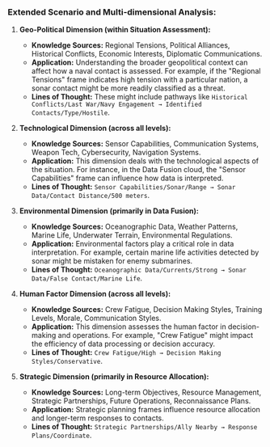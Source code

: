 
### Extended Scenario and Multi-dimensional Analysis:

1. **Geo-Political Dimension (within Situation Assessment):**
    - **Knowledge Sources:** Regional Tensions, Political Alliances, Historical Conflicts, Economic Interests, Diplomatic Communications.
    - **Application:** Understanding the broader geopolitical context can affect how a naval contact is assessed. For example, if the "Regional Tensions" frame indicates high tension with a particular nation, a sonar contact might be more readily classified as a threat.
    - **Lines of Thought:** These might include pathways like `Historical Conflicts/Last War/Navy Engagement → Identified Contacts/Type/Hostile`.

2. **Technological Dimension (across all levels):**
    - **Knowledge Sources:** Sensor Capabilities, Communication Systems, Weapon Tech, Cybersecurity, Navigation Systems.
    - **Application:** This dimension deals with the technological aspects of the situation. For instance, in the Data Fusion cloud, the "Sensor Capabilities" frame can influence how data is interpreted.
    - **Lines of Thought:** `Sensor Capabilities/Sonar/Range → Sonar Data/Contact Distance/500 meters`.

3. **Environmental Dimension (primarily in Data Fusion):**
    - **Knowledge Sources:** Oceanographic Data, Weather Patterns, Marine Life, Underwater Terrain, Environmental Regulations.
    - **Application:** Environmental factors play a critical role in data interpretation. For example, certain marine life activities detected by sonar might be mistaken for enemy submarines.
    - **Lines of Thought:** `Oceanographic Data/Currents/Strong → Sonar Data/False Contact/Marine Life`.

4. **Human Factor Dimension (across all levels):**
    - **Knowledge Sources:** Crew Fatigue, Decision Making Styles, Training Levels, Morale, Communication Styles.
    - **Application:** This dimension assesses the human factor in decision-making and operations. For example, "Crew Fatigue" might impact the efficiency of data processing or decision accuracy.
    - **Lines of Thought:** `Crew Fatigue/High → Decision Making Styles/Conservative`.

5. **Strategic Dimension (primarily in Resource Allocation):**
    - **Knowledge Sources:** Long-term Objectives, Resource Management, Strategic Partnerships, Future Operations, Reconnaissance Plans.
    - **Application:** Strategic planning frames influence resource allocation and longer-term responses to contacts.
    - **Lines of Thought:** `Strategic Partnerships/Ally Nearby → Response Plans/Coordinate`.
